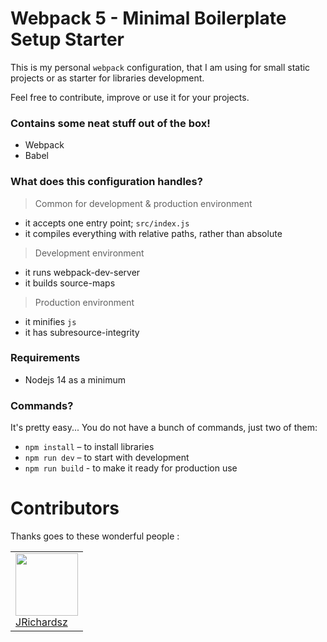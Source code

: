 # Webpack 5 - Minimal Boilerplate Setup Starter

This is my personal `webpack` configuration, that I am using for small static projects or as starter for libraries development.

Feel free to contribute, improve or use it for your projects.


### Contains some neat stuff out of the box!

- Webpack
- Babel


### What does this configuration handles?


> Common for development & production environment

- it accepts one entry point; `src/index.js`
- it compiles everything with relative paths, rather than absolute


> Development environment

- it runs webpack-dev-server
- it builds source-maps


> Production environment

- it minifies `js`
- it has subresource-integrity


### Requirements

- Nodejs 14 as a minimum

### Commands?

It's pretty easy... You do not have a bunch of commands, just two of them:

- `npm install` – to install libraries
- `npm run dev` – to start with development
- `npm run build` - to make it ready for production use

# Contributors

Thanks goes to these wonderful people :

<table>
  <tbody>
    <td>
      <img src="https://avatars0.githubusercontent.com/u/3322836?s=460&v=4" width="100px;"/>
      <br />
      <label><a href="http://jrichardsz.github.io/">JRichardsz</a></label>
      <br />
    </td>    
  </tbody>
</table>
